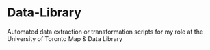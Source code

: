 # Data-Library
Automated data extraction or transformation scripts for my role at the University of Toronto Map &amp; Data Library
